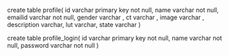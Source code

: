 create table profile(
id varchar primary key not null,
name varchar not null,
emailid varchar not null,
gender varchar ,
ct varchar ,
image varchar ,
description varchar,
lut varchar,
state varchar
)

create table profile_login(
id varchar primary key not null,
name varchar not null,
password varchar not null
)
